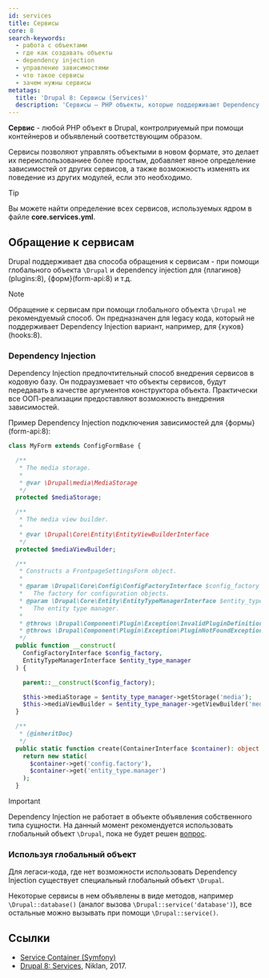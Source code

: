 ```yaml
---
id: services
title: Сервисы
core: 8
search-keywords:
  - работа с объектами
  - где как создавать объекты
  - dependency injection
  - управление зависимостями
  - что такое сервисы
  - зачем нужны сервисы
metatags:
  title: 'Drupal 8: Сервисы (Services)'
  description: 'Сервисы — PHP объекты, которые поддерживают Dependency Injection.'
---
```


**Сервис** - любой PHP объект в Drupal, контролриуемый при помощи контейнеров и объявленый соответствующим образом.

Сервисы позволяют управлять объектыми в новом формате, это делает их переиспользованиее более простым, добавляет явное определение зависимостей от других сервисов, а также возможность изменять их поведение из других модулей, если это необходимо.

> [!TIP]
> Вы можете найти определение всех сервисов, используемых ядром в файле **core.services.yml**.

## Обращение к сервисам

Drupal поддерживает два способа обращения к сервисам - при помощи глобального объекта `\Drupal` и dependency injection для {плагинов}(plugins:8), {форм}(form-api:8) и т.д.

> [!NOTE]
> Обращение к сервисам при помощи глобального объекта `\Drupal` не рекомендуемый способ. Он предназначен для legacy кода, который не поддерживает Dependency Injection вариант, например, для {хуков}(hooks:8).

### Dependency Injection

Dependency Injection предпочтительный способ внедрения сервисов в кодовую базу. Он подраузмевает что объекты сервисов, будут передавать в качестве аргументов конструктора объекта. Практически все ООП-реализации предоставляют возможность внедрения зависимостей.

Пример Dependency Injection подключения зависимостей для {формы}(form-api:8):

```php
class MyForm extends ConfigFormBase {

  /**
   * The media storage.
   *
   * @var \Drupal\media\MediaStorage
   */
  protected $mediaStorage;

  /**
   * The media view builder.
   *
   * @var \Drupal\Core\Entity\EntityViewBuilderInterface
   */
  protected $mediaViewBuilder;

  /**
   * Constructs a FrontpageSettingsForm object.
   *
   * @param \Drupal\Core\Config\ConfigFactoryInterface $config_factory
   *   The factory for configuration objects.
   * @param \Drupal\Core\Entity\EntityTypeManagerInterface $entity_type_manager
   *   The entity type manager.
   *
   * @throws \Drupal\Component\Plugin\Exception\InvalidPluginDefinitionException
   * @throws \Drupal\Component\Plugin\Exception\PluginNotFoundException
   */
  public function __construct(
    ConfigFactoryInterface $config_factory,
    EntityTypeManagerInterface $entity_type_manager
  ) {

    parent::__construct($config_factory);

    $this->mediaStorage = $entity_type_manager->getStorage('media');
    $this->mediaViewBuilder = $entity_type_manager->getViewBuilder('media');
  }

  /**
   * {@inheritDoc}
   */
  public static function create(ContainerInterface $container): object {
    return new static(
      $container->get('config.factory'),
      $container->get('entity_type.manager')
    );
  }
```

> [!IMPORTANT]
> Dependency Injection не работает в объекте объявления собственного типа сущности. На данный момент рекомендуется использовать глобальный объект `\Drupal`, пока не будет решен [вопрос](https://www.drupal.org/node/2913224).

### Используя глобальный объект

Для легаси-кода, где нет возможности использовать Dependency Injection существует специальный глобальный объект `\Drupal`.

Некоторые сервисы в нем объявлены в виде методов, например `\Drupal::database()` (аналог вызова `\Drupal::service('database')`), все остальные можно вызывать при помощи `\Drupal::service()`.

## Ссылки

- [Service Container (Symfony)](https://symfony.com/doc/3.4/service_container.html)
- [Drupal 8: Services](https://niklan.net/blog/150), Niklan, 2017.
